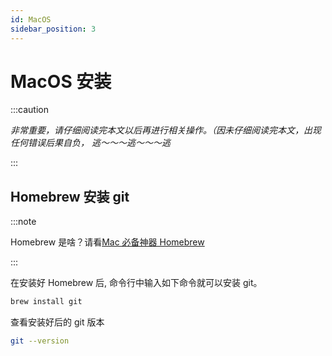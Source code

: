 ```yaml
---
id: MacOS
sidebar_position: 3
---
```


# MacOS 安装

:::caution

_非常重要，请仔细阅读完本文以后再进行相关操作。（因未仔细阅读完本文，出现任何错误后果自负， 逃～～～逃～～～逃_

:::


## Homebrew 安装 git

:::note

Homebrew 是啥？请看[Mac 必备神器 Homebrew](https://zhuanlan.zhihu.com/p/59805070)

:::

在安装好 Homebrew 后, 命令行中输入如下命令就可以安装 git。

```bash
brew install git
```

查看安装好后的 git 版本

```bash
git --version
```
